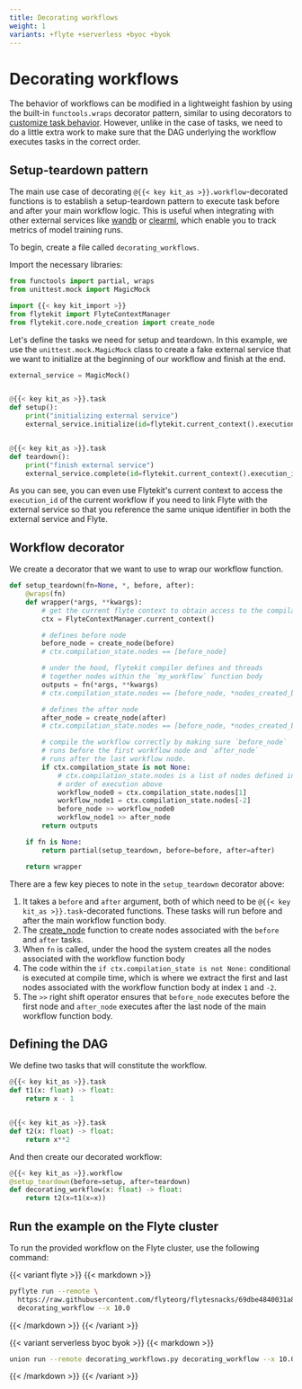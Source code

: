 ```yaml
---
title: Decorating workflows
weight: 1
variants: +flyte +serverless +byoc +byok
---
```


# Decorating workflows

The behavior of workflows can be modified in a lightweight fashion by using the built-in `functools.wraps`
decorator pattern, similar to using decorators to
[customize task behavior](#decorating_tasks). However, unlike in the case of
tasks, we need to do a little extra work to make sure that the DAG underlying the workflow executes tasks in the correct order.

## Setup-teardown pattern

The main use case of decorating `@{{< key kit_as >}}.workflow`-decorated functions is to establish a setup-teardown pattern to execute task
before and after your main workflow logic. This is useful when integrating with other external services
like [wandb](https://wandb.ai/site) or [clearml](https://clear.ml/), which enable you to track metrics of model training runs.

To begin, create a file called `decorating_workflows`.

Import the necessary libraries:

```python
from functools import partial, wraps
from unittest.mock import MagicMock

import {{< key kit_import >}}
from flytekit import FlyteContextManager
from flytekit.core.node_creation import create_node
```

Let's define the tasks we need for setup and teardown. In this example, we use the
`unittest.mock.MagicMock` class to create a fake external service that we want to initialize at the
beginning of our workflow and finish at the end.

```python
external_service = MagicMock()


@{{< key kit_as >}}.task
def setup():
    print("initializing external service")
    external_service.initialize(id=flytekit.current_context().execution_id)


@{{< key kit_as >}}.task
def teardown():
    print("finish external service")
    external_service.complete(id=flytekit.current_context().execution_id)
```

As you can see, you can even use Flytekit's current context to access the `execution_id` of the current workflow
if you need to link Flyte with the external service so that you reference the same unique identifier in both the
external service and Flyte.

## Workflow decorator

We create a decorator that we want to use to wrap our workflow function.

```python
def setup_teardown(fn=None, *, before, after):
    @wraps(fn)
    def wrapper(*args, **kwargs):
        # get the current flyte context to obtain access to the compilation state of the workflow DAG.
        ctx = FlyteContextManager.current_context()

        # defines before node
        before_node = create_node(before)
        # ctx.compilation_state.nodes == [before_node]

        # under the hood, flytekit compiler defines and threads
        # together nodes within the `my_workflow` function body
        outputs = fn(*args, **kwargs)
        # ctx.compilation_state.nodes == [before_node, *nodes_created_by_fn]

        # defines the after node
        after_node = create_node(after)
        # ctx.compilation_state.nodes == [before_node, *nodes_created_by_fn, after_node]

        # compile the workflow correctly by making sure `before_node`
        # runs before the first workflow node and `after_node`
        # runs after the last workflow node.
        if ctx.compilation_state is not None:
            # ctx.compilation_state.nodes is a list of nodes defined in the
            # order of execution above
            workflow_node0 = ctx.compilation_state.nodes[1]
            workflow_node1 = ctx.compilation_state.nodes[-2]
            before_node >> workflow_node0
            workflow_node1 >> after_node
        return outputs

    if fn is None:
        return partial(setup_teardown, before=before, after=after)

    return wrapper
```

There are a few key pieces to note in the `setup_teardown` decorator above:

1. It takes a `before` and `after` argument, both of which need to be `@{{< key kit_as >}}.task`-decorated functions. These
   tasks will run before and after the main workflow function body.
2. The [create_node](https://github.com/flyteorg/flytekit/blob/9e156bb0cf3d1441c7d1727729e8f9b4bbc3f168/flytekit/core/node_creation.py#L18) function
   to create nodes associated with the `before` and `after` tasks.
3. When `fn` is called, under the hood the system creates all the nodes associated with the workflow function body
4. The code within the `if ctx.compilation_state is not None:` conditional is executed at compile time, which
   is where we extract the first and last nodes associated with the workflow function body at index `1` and `-2`.
5. The `>>` right shift operator ensures that `before_node` executes before the
   first node and `after_node` executes after the last node of the main workflow function body.

## Defining the DAG

We define two tasks that will constitute the workflow.

```python
@{{< key kit_as >}}.task
def t1(x: float) -> float:
    return x - 1


@{{< key kit_as >}}.task
def t2(x: float) -> float:
    return x**2
```

And then create our decorated workflow:

```python
@{{< key kit_as >}}.workflow
@setup_teardown(before=setup, after=teardown)
def decorating_workflow(x: float) -> float:
    return t2(x=t1(x=x))

```

## Run the example on the Flyte cluster

To run the provided workflow on the Flyte cluster, use the following command:

{{< variant flyte >}}
{{< markdown >}}
```bash
pyflyte run --remote \
  https://raw.githubusercontent.com/flyteorg/flytesnacks/69dbe4840031a85d79d9ded25f80397c6834752d/examples/advanced_composition/advanced_composition/decorating_workflows.py \
  decorating_workflow --x 10.0
```
{{< /markdown >}}
{{< /variant >}}

{{< variant serverless byoc byok >}}
{{< markdown >}}
```bash
union run --remote decorating_workflows.py decorating_workflow --x 10.0
```
{{< /markdown >}}
{{< /variant >}}
